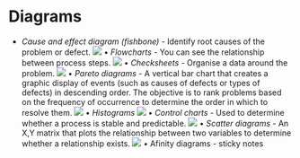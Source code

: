 # Diagrams
* *Cause and effect diagram (fishbone)* - Identify root causes of the problem or defect. 
![](diagrams/Screenshot%202018-12-27%20at%2020.45.01.png)
• *Flowcharts* - You can see the relationship between process steps.
![](diagrams/Screenshot%202018-12-27%20at%2020.46.33.png)
• *Checksheets* - Organise a data around the problem. 
![](diagrams/Screenshot%202018-12-27%20at%2020.48.05.png)
• *Pareto diagrams* - A vertical bar chart that creates a graphic display of events (such as causes of defects or types of defects) in descending order. The objective is to rank problems based on the frequency of occurrence to determine the order in which to resolve them.
![](diagrams/Screenshot%202018-12-27%20at%2020.52.17.png)
• *Histograms*
![](diagrams/Screenshot%202018-12-27%20at%2020.54.02.png)
• *Control charts* - Used to determine whether a process is stable and predictable.
![](diagrams/Screenshot%202018-12-27%20at%2020.55.46.png)
• *Scatter diagrams* - An X,Y matrix that plots the relationship between two variables to determine whether a relationship exists.
![](diagrams/Screenshot%202018-12-27%20at%2021.01.15.png)
• Afinity diagrams - sticky notes
